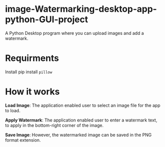 # image-Watermarking-desktop-app-python-GUI-project
A Python Desktop program where you can upload images and add a watermark.

# Requirments 
Install pip install `pillow`

# How it works 
**Load Image**: The application enabled user to select an image file for the app to load.

**Apply Watermark**: The application enabled user to enter a watermark text, to apply in the bottom-right corner of the image.

**Save Image**: However, the watermarked image can be saved in the PNG format extension.

